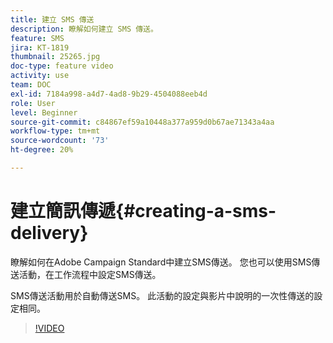```yaml
---
title: 建立 SMS 傳送
description: 瞭解如何建立 SMS 傳送。
feature: SMS
jira: KT-1819
thumbnail: 25265.jpg
doc-type: feature video
activity: use
team: DOC
exl-id: 7184a998-a4d7-4ad8-9b29-4504088eeb4d
role: User
level: Beginner
source-git-commit: c84867ef59a10448a377a959d0b67ae71343a4aa
workflow-type: tm+mt
source-wordcount: '73'
ht-degree: 20%

---
```


# 建立簡訊傳遞{#creating-a-sms-delivery}

瞭解如何在Adobe Campaign Standard中建立SMS傳送。 您也可以使用SMS傳送活動，在工作流程中設定SMS傳送。

SMS傳送活動用於自動傳送SMS。 此活動的設定與影片中說明的一次性傳送的設定相同。

>[!VIDEO](https://video.tv.adobe.com/v/25265/?quality=12&learn=on)
